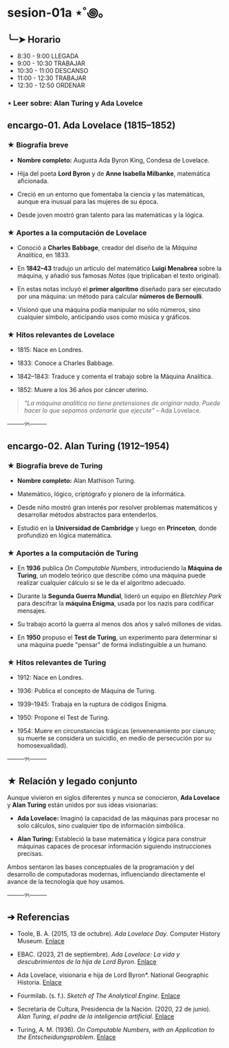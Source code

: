 # sesion-01a ⋆˚꩜｡

## ╰┈➤ Horario

* 8:30 - 9:00 LLEGADA
* 9:00 - 10:30 TRABAJAR
* 10:30 - 11:00 DESCANSO
* 11:00 - 12:30 TRABAJAR
* 12:30 - 12:50 ORDENAR

### ⋆ Leer sobre: Alan Turing y Ada Lovelce

## encargo-01. Ada Lovelace (1815–1852)

### ★ Biografía breve

* **Nombre completo:** Augusta Ada Byron King, Condesa de Lovelace.  

* Hija del poeta **Lord Byron** y de **Anne Isabella Milbanke**, matemática aficionada.  

* Creció en un entorno que fomentaba la ciencia y las matemáticas, aunque era inusual para las mujeres de su época.  

* Desde joven mostró gran talento para las matemáticas y la lógica.  

### ★ Aportes a la computación de Lovelace

* Conoció a **Charles Babbage**, creador del diseño de la *Máquina Analítica*, en 1833.  

* En **1842–43** tradujo un artículo del matemático **Luigi Menabrea** sobre la máquina, y añadió sus famosas *Notas* (que triplicaban el texto original).  

* En estas notas incluyó el **primer algoritmo** diseñado para ser ejecutado por una máquina: un método para calcular **números de Bernoulli**.  

* Visionó que una máquina podía manipular no sólo números, sino cualquier símbolo, anticipando usos como música y gráficos.  

### ★ Hitos relevantes de Lovelace

* 1815: Nace en Londres.  

* 1833: Conoce a Charles Babbage.  

* 1842–1843: Traduce y comenta el trabajo sobre la Máquina Analítica.  

* 1852: Muere a los 36 años por cáncer uterino.  

> *"La máquina analítica no tiene pretensiones de originar nada. Puede hacer lo que sepamos ordenarle que ejecute"* – Ada Lovelace.

────୨ৎ────

## encargo-02. Alan Turing (1912–1954)

### ★ Biografía breve de Turing

* **Nombre completo:** Alan Mathison Turing.  

* Matemático, lógico, criptógrafo y pionero de la informática.  

* Desde niño mostró gran interés por resolver problemas matemáticos y desarrollar métodos abstractos para entenderlos.  

* Estudió en la **Universidad de Cambridge** y luego en **Princeton**, donde profundizó en lógica matemática.  

### ★ Aportes a la computación de Turing

* En **1936** publica *On Computable Numbers*, introduciendo la **Máquina de Turing**, un modelo teórico que describe cómo una máquina puede realizar cualquier cálculo si se le da el algoritmo adecuado.  

* Durante la **Segunda Guerra Mundial**, lideró un equipo en *Bletchley Park* para descifrar la **máquina Enigma**, usada por los nazis para codificar mensajes.  

* Su trabajo acortó la guerra al menos dos años y salvó millones de vidas.  

* En **1950** propuso el **Test de Turing**, un experimento para determinar si una máquina puede "pensar" de forma indistinguible a un humano.  

### ★ Hitos relevantes de Turing

* 1912: Nace en Londres.

* 1936: Publica el concepto de Máquina de Turing.  
* 1939–1945: Trabaja en la ruptura de códigos Enigma.  

* 1950: Propone el Test de Turing.  

* 1954: Muere en circunstancias trágicas (envenenamiento por cianuro; su muerte se considera un suicidio, en medio de persecución por su homosexualidad).  

────୨ৎ────

## ★ Relación y legado conjunto

Aunque vivieron en siglos diferentes y nunca se conocieron, **Ada Lovelace** y **Alan Turing** están unidos por sus ideas visionarias:  

* **Ada Lovelace:** Imaginó la capacidad de las máquinas para procesar no solo cálculos, sino cualquier tipo de información simbólica.  

* **Alan Turing:** Estableció la base matemática y lógica para construir máquinas capaces de procesar información siguiendo instrucciones precisas.  

Ambos sentaron las bases conceptuales de la programación y del desarrollo de computadoras modernas, influenciando directamente el avance de la tecnología que hoy usamos.  

────୨ৎ────

## ➔ Referencias

* Toole, B. A. (2015, 13 de octubre). *Ada Lovelace Day*. Computer History Museum. [Enlace](https://computerhistory.org/blog/ada-lovelace-day)

* EBAC. (2023, 21 de septiembre). *Ada Lovelace: La vida y descubrimientos de la hija de Lord Byron*. [Enlace](https://ebac.mx/blog/ada-lovelace)

* Ada Lovelace, visionaria e hija de Lord Byron*. National Geographic Historia. [Enlace](https://historia.nationalgeographic.com.es/a/ada-lovelace-visionaria-hija-lord-byron_15864)  

* Fourmilab. (s. f.). *Sketch of The Analytical Engine*. [Enlace](https://www.fourmilab.ch/babbage/sketch.html)  

* Secretaría de Cultura, Presidencia de la Nación. (2020, 22 de junio). *Alan Turing, el padre de la inteligencia artificial*. [Enlace](https://www.cultura.gob.ar/alan-turing-el-padre-de-la-inteligencia-artificial-9162)  

* Turing, A. M. (1936). *On Computable Numbers, with an Application to the Entscheidungsproblem*. [Enlace](https://www.cs.virginia.edu/~robins/Turing_Paper_1936.pdf)  
